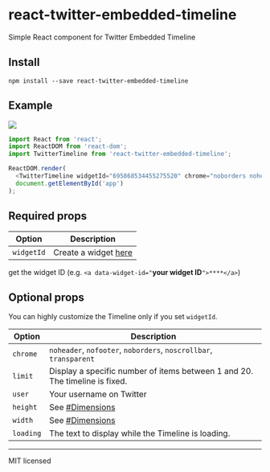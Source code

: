 # react-twitter-embedded-timeline

Simple React component for Twitter Embedded Timeline

## Install

```shell
npm install --save react-twitter-embedded-timeline
```

## Example

![](http://i.imgur.com/jwu7yuK.png)

```javascript
import React from 'react';
import ReactDOM from 'react-dom';
import TwitterTimeline from 'react-twitter-embedded-timeline';

ReactDOM.render(
  <TwitterTimeline widgetId="695868534455275520" chrome="noborders noheader" height={300} />,
  document.getElementById('app')
);
```

## Required props

|Option    |Description                                                            |
|---       |---                                                                    |
|`widgetId`| Create a widget [here](https://dev.twitter.com/web/embedded-timelines)|

get the widget ID (e.g.  `<a data-widget-id="`**your widget ID**`">****</a>`)

## Optional props

You can highly customize the Timeline only if you set `widgetId`.

|Option   |Description                                                                  |
|---      |---                                                                          |
|`chrome` | `noheader`, `nofooter`, `noborders`, `noscrollbar`, `transparent`           |
|`limit`  | Display a specific number of items between 1 and 20. The timeline is fixed. |
|`user`   | Your username on Twitter                                                    |
|`height` | See [#Dimensions](https://dev.twitter.com/web/embedded-timelines#dimensions)|
|`width`  | See [#Dimensions](https://dev.twitter.com/web/embedded-timelines#dimensions)|
|`loading`| The text to display while the Timeline is loading.                          |

---

MIT licensed
